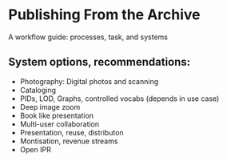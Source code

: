 # Publishing From the Archive

A workflow guide: processes, task, and systems

## System options, recommendations:

  - Photography: Digital photos and scanning
  - Cataloging
  - PIDs, LOD, Graphs, controlled vocabs (depends in use case)
  - Deep image zoom 
  - Book like presentation
  - Multi-user collaboration
  - Presentation, reuse, distributon
  - Montisation, revenue streams
  - Open IPR

